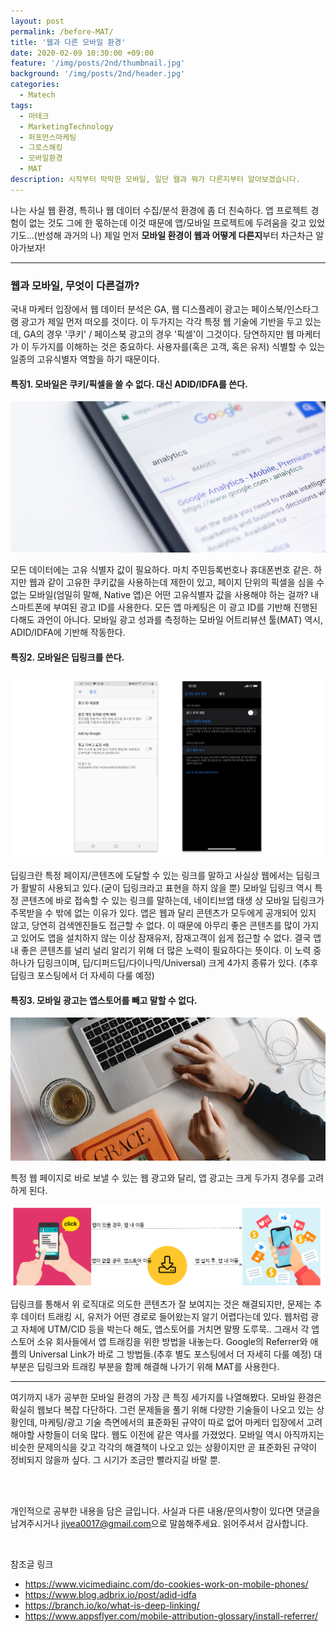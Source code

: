 ```yaml
---
layout: post
permalink: /before-MAT/
title: '웹과 다른 모바일 환경'
date: 2020-02-09 10:30:00 +09:00
feature: '/img/posts/2nd/thumbnail.jpg'
background: '/img/posts/2nd/header.jpg'
categories:
  - Matech
tags:
  - 마테크
  - MarketingTechnology
  - 퍼포먼스마케팅
  - 그로스해킹
  - 모바일환경
  - MAT
description: 시작부터 막막한 모바일, 일단 웹과 뭐가 다른지부터 알아보겠습니다. 
---
```


나는 사실 웹 환경, 특히나 웹 데이터 수집/분석 환경에 좀 더 친숙하다. 
앱 프로젝트 경험이 없는 것도 그에 한 몫하는데 이것 때문에 앱/모바일 프로젝트에 두려움을 갖고 있었기도...(반성해 과거의 나)
제일 먼저 **모바일 환경이 웹과 어떻게 다른지**부터 차근차근 알아가보자!

---

### 웹과 모바일, 무엇이 다른걸까?

국내 마케터 입장에서 웹 데이터 분석은 GA, 웹 디스플레이 광고는 페이스북/인스타그램 광고가 제일 먼저 떠오를 것이다.
이 두가지는 각각 특정 웹 기술에 기반을 두고 있는데, GA의 경우 '쿠키' / 페이스북 광고의 경우 '픽셀'이 그것이다. 
당연하지만 웹 마케터가 이 두가지를 이해하는 것은 중요하다. 
사용자를(혹은 고객, 혹은 유저) 식별할 수 있는 일종의 고유식별자 역할을 하기 때문이다.



#### 특징1. 모바일은 쿠키/픽셀을 쓸 수 없다. 대신 ADID/IDFA를 쓴다.

![GA 이미지](/img/posts/2nd/image1_GA.jpg) 

모든 데이터에는 고유 식별자 값이 필요하다. 마치 주민등록번호나 휴대폰번호 같은.
하지만 웹과 같이 고유한 쿠키값을 사용하는데 제한이 있고, 
페이지 단위의 픽셀을 심을 수 없는 모바일(엄밀히 말해, Native 앱)은 어떤 고유식별자 값을 사용해야 하는 걸까?
내 스마트폰에 부여된 광고 ID를 사용한다. 
모든 앱 마케팅은 이 광고 ID를 기반해 진행된다해도 과언이 아니다. 
모바일 광고 성과를 측정하는 모바일 어트리뷰션 툴(MAT) 역시, ADID/IDFA에 기반해 작동한다.

#### 특징2. 모바일은 딥링크를 쓴다.

![ADIDIDFA이미지](/img/posts/2nd/image2_ADID.jpg)

딥링크란 특정 페이지/콘텐츠에 도달할 수 있는 링크를 말하고 사실상 웹에서는 딥링크가 활발히 사용되고 있다.(굳이 딥링크라고 표현을 하지 않을 뿐)
모바일 딥링크 역시 특정 콘텐츠에 바로 접속할 수 있는 링크를 말하는데, 네이티브앱 태생 상 모바일 딥링크가 주목받을 수 밖에 없는 이유가 있다. 
앱은 웹과 달리 콘텐츠가 모두에게 공개되어 있지 않고, 당연히 검색엔진들도 접근할 수 없다. 
이 때문에 아무리 좋은 콘텐츠를 많이 가지고 있어도 앱을 설치하지 않는 이상 잠재유저, 잠재고객이 쉽게 접근할 수 없다. 
결국 앱 내 좋은 콘텐츠를 널리 널리 알리기 위해 더 많은 노력이 필요하다는 뜻이다. 
이 노력 중 하나가 딥링크이며, 딥/디퍼드딥/다이나믹/Universal) 크게 4가지 종류가 있다. (추후 딥링크 포스팅에서 더 자세히 다룰 예정)

#### 특징3. 모바일 광고는 앱스토어를 빼고 말할 수 없다.

![click이미지](/img/posts/2nd/image3_click.jpg)

특정 웹 페이지로 바로 보낼 수 있는 웹 광고와 달리, 앱 광고는 크게 두가지 경우를 고려하게 된다. 

![앱설치로직이미지](/img/posts/2nd/installalgorithm.jpg)

딥링크를 통해서 위 로직대로 의도한 콘텐츠가 잘 보여지는 것은 해결되지만,
문제는 추후 데이터 트래킹 시, 유저가 어떤 경로로 들어왔는지 알기 어렵다는데 있다.
웹처럼 광고 자체에 UTM/CID 등을 박는다 해도, 앱스토어를 거치면 말짱 도루묵..
그래서 각 앱스토어 소유 회사들에서 앱 트래킹을 위한 방법을 내놓는다.
Google의 Referrer와 애플의 Universal Link가 바로 그 방법들.(추후 별도 포스팅에서 더 자세히 다룰 예정)
대부분은 딥링크와 트래킹 부분을 함께 해결해 나가기 위해 MAT를 사용한다.

---

여기까지 내가 공부한 모바일 환경의 가장 큰 특징 세가지를 나열해봤다. 
모바일 환경은 확실히 웹보다 복잡 다단하다. 그런 문제들을 풀기 위해 다양한 기술들이 나오고 있는 상황인데, 
마케팅/광고 기술 측면에서의 표준화된 규약이 따로 없어 마케터 입장에서 고려해야할 사항들이 더욱 많다.
웹도 이전에 같은 역사를 가졌었다.
모바일 역시 아직까지는 비슷한 문제의식을 갖고 각각의 해결책이 나오고 있는 상황이지만 
곧 표준화된 규약이 정비되지 않을까 싶다. 그 시기가 조금만 빨라지길 바랄 뿐.

<br>

<br>

개인적으로 공부한 내용을 담은 글입니다. 사실과 다른 내용/문의사항이 있다면 댓글을 남겨주시거나 <jiyea0017@gmail.com>으로 말씀해주세요. 읽어주셔서 감사합니다.

<br>

참조글 링크

- <https://www.vicimediainc.com/do-cookies-work-on-mobile-phones/>
- <https://www.blog.adbrix.io/post/adid-idfa>
- <https://branch.io/ko/what-is-deep-linking/>
- <https://www.appsflyer.com/mobile-attribution-glossary/install-referrer/>